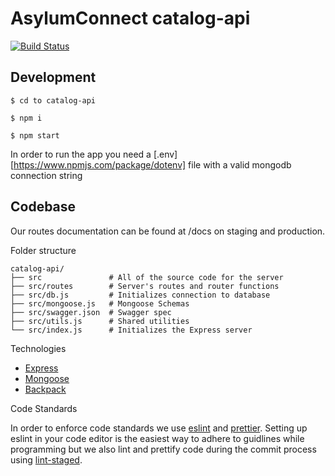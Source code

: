 # AsylumConnect catalog-api

[![Build Status](https://travis-ci.org/asylum-connect/catalog-api.svg?branch=master)](https://travis-ci.org/asylum-connect/catalog-api)

## Development

```
$ cd to catalog-api

$ npm i

$ npm start
```

In order to run the app you need a [.env][https://www.npmjs.com/package/dotenv] file with a valid mongodb connection string

## Codebase

Our routes documentation can be found at /docs on staging and production.

Folder structure

```
catalog-api/
├── src               # All of the source code for the server
├── src/routes        # Server's routes and router functions
├── src/db.js         # Initializes connection to database
├── src/mongoose.js   # Mongoose Schemas
├── src/swagger.json  # Swagger spec
├── src/utils.js      # Shared utilities
└── src/index.js      # Initializes the Express server
```

Technologies

- [Express](https://expressjs.com/)
- [Mongoose](https://mongoosejs.com/)
- [Backpack](https://github.com/jaredpalmer/backpack)

Code Standards

In order to enforce code standards we use [eslint](https://eslint.org/) and [prettier](https://prettier.io/). Setting up eslint in your code editor is the easiest way to adhere to guidlines while programming but we also lint and prettify code during the commit process using [lint-staged](https://github.com/okonet/lint-staged).
